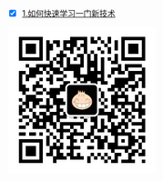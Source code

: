 - [x] [1.如何快速学习一门新技术](聊游戏/如何快速学习一门新技术.md)











![qrcode_for_gh_300a7064e5f0_258(1)](img/qrcode_for_gh_300a7064e5f0_258(1).jpg)





